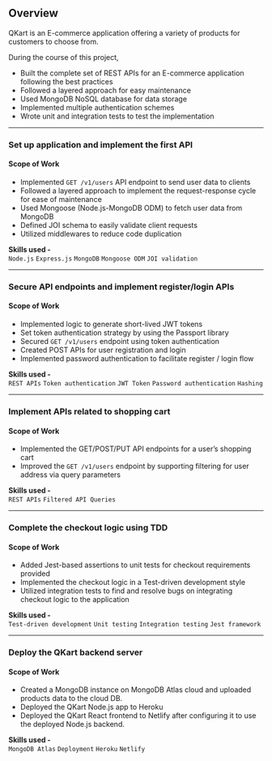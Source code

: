 <h2>Overview</h2>

<p>QKart is an E-commerce application offering a variety of products for customers to choose from. </p>

During the course of this project,

- Built the complete set of REST APIs for an E-commerce application following the best practices
- Followed a layered approach for easy maintenance
- Used MongoDB NoSQL database for data storage
- Implemented multiple authentication schemes
- Wrote unit and integration tests to test the implementation

<hr/>

<h3><b>Set up application and implement the first API</b></h3>

<h4>Scope of Work</h4>

- Implemented `GET /v1/users` API endpoint to send user data to clients
- Followed a layered approach to implement the request-response cycle for ease of maintenance
- Used Mongoose (Node.js-MongoDB ODM) to fetch user data from MongoDB
- Defined JOI schema to easily validate client requests
- Utilized middlewares to reduce code duplication

<b>Skills used - </b> <br />
`Node.js` `Express.js` `MongoDB` `Mongoose ODM` `JOI validation`

<hr />

<h3><b>Secure API endpoints and implement register/login APIs</b></h3>

<h4>Scope of Work</h4>

- Implemented logic to generate short-lived JWT tokens
- Set token authentication strategy by using the Passport library
- Secured `GET /v1/users` endpoint using token authentication
- Created POST APIs for user registration and login
- Implemented password authentication to facilitate register / login flow

<b>Skills used - </b> <br />
`REST APIs` `Token authentication` `JWT Token` `Password authentication` `Hashing`

<hr />

<h3><b>Implement APIs related to shopping cart</b></h3>

<h4>Scope of Work</h4>

- Implemented the GET/POST/PUT API endpoints for a user’s shopping cart
- Improved the `GET /v1/users` endpoint by supporting filtering for user address via query parameters

<b>Skills used - </b> <br />
`REST APIs` `Filtered API Queries`

<hr />

<h3><b>Complete the checkout logic using TDD</b></h3>

<h4>Scope of Work</h4>

- Added Jest-based assertions to unit tests for checkout requirements provided
- Implemented the checkout logic in a Test-driven development style
- Utilized integration tests to find and resolve bugs on integrating checkout logic to the application

<b>Skills used - </b> <br />
`Test-driven development` `Unit testing` `Integration testing` `Jest framework`

<hr />

<h3><b>Deploy the QKart backend server</b></h3>

<h4>Scope of Work</h4>

- Created a MongoDB instance on MongoDB Atlas cloud and uploaded products data to the cloud DB.
- Deployed the QKart Node.js app to Heroku
- Deployed the QKart React frontend to Netlify after configuring it to use the deployed Node.js backend.

<b>Skills used - </b> <br />
`MongoDB Atlas` `Deployment` `Heroku` `Netlify`


